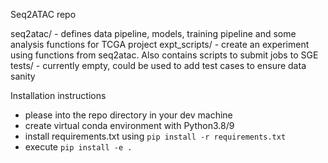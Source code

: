 Seq2ATAC repo



seq2atac/ - defines data pipeline, models, training pipeline and some analysis functions for TCGA project
expt_scripts/ - create an experiment using functions from seq2atac. Also contains scripts to submit jobs to SGE
tests/ - currently empty, could be used to add test cases to ensure data sanity

Installation instructions
- please into the repo directory in your dev machine
- create virtual conda environment with Python3.8/9
- install requirements.txt using `pip install -r requirements.txt`
- execute `pip install -e .`
